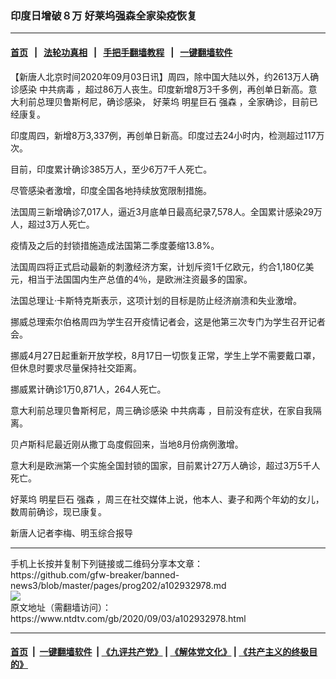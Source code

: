 ### 印度日增破８万 好莱坞强森全家染疫恢复
------------------------

#### [首页](https://github.com/gfw-breaker/banned-news3/blob/master/README.md) &nbsp;&nbsp;|&nbsp;&nbsp; [法轮功真相](https://github.com/begood0513/basic/blob/master/README.md)  &nbsp;&nbsp;|&nbsp;&nbsp; [手把手翻墙教程](https://github.com/gfw-breaker/guides/wiki)  &nbsp;&nbsp;|&nbsp;&nbsp; [一键翻墙软件](https://github.com/gfw-breaker/nogfw/blob/master/README.md)  



<div><div class="post_content" itemprop="articleBody">
 <p>
  【新唐人北京时间2020年09月03日讯】周四，除中国大陆以外，约2613万人确诊感染
  <ok href="https://www.ntdtv.com/gb/中共病毒.htm">
   中共病毒
  </ok>
  ，超过86万人丧生。印度新增8万3千多例，再创单日新高。意大利前总理贝鲁斯柯尼，确诊感染，
  <ok href="https://www.ntdtv.com/gb/好莱坞.htm">
   好莱坞
  </ok>
  明星巨石
  <ok href="https://www.ntdtv.com/gb/强森.htm">
   强森
  </ok>
  ，全家确诊，目前已经康复。
 </p>
 <p>
  印度周四，新增8万3,337例，再创单日新高。印度过去24小时内，检测超过117万次。
 </p>
 <p>
  目前，印度累计确诊385万人，至少6万7千人死亡。
 </p>
 <p>
  尽管感染者激增，印度全国各地持续放宽限制措施。
 </p>
 <p>
  法国周三新增确诊7,017人，逼近3月底单日最高纪录7,578人。全国累计感染29万人，超过3万人死亡。
 </p>
 <p>
  疫情及之后的封锁措施造成法国第二季度萎缩13.8%。
 </p>
 <p>
  法国周四将正式启动最新的刺激经济方案，计划斥资1千亿欧元，约合1,180亿美元，相当于法国国内生产总值的4％，是欧洲注资最多的国家。
 </p>
 <p>
  法国总理让·卡斯特克斯表示，这项计划的目标是防止经济崩溃和失业激增。
 </p>
 <p>
  挪威总理索尔伯格周四为学生召开疫情记者会，这是他第三次专门为学生召开记者会。
 </p>
 <p>
  挪威4月27日起重新开放学校，8月17日一切恢复正常，学生上学不需要戴口罩，但休息时要求尽量保持社交距离。
 </p>
 <p>
  挪威累计确诊1万0,871人，264人死亡。
 </p>
 <p>
  意大利前总理贝鲁斯柯尼，周三确诊感染
  <ok href="https://www.ntdtv.com/gb/中共病毒.htm">
   中共病毒
  </ok>
  ，目前没有症状，在家自我隔离。
 </p>
 <p>
  贝卢斯科尼最近刚从撒丁岛度假回来，当地8月份病例激增。
 </p>
 <p>
  意大利是欧洲第一个实施全国封锁的国家，目前累计27万人确诊，超过3万5千人死亡。
 </p>
 <p>
  <ok href="https://www.ntdtv.com/gb/好莱坞.htm">
   好莱坞
  </ok>
  明星巨石
  <ok href="https://www.ntdtv.com/gb/强森.htm">
   强森
  </ok>
  ，周三在社交媒体上说，他本人、妻子和两个年幼的女儿，数周前确诊，现已康复。
 </p>
 <p>
  新唐人记者李梅、明玉综合报导
 </p>
 <div class="single_ad">
 </div>
</div>
</div>
<hr/>
手机上长按并复制下列链接或二维码分享本文章：<br/>
https://github.com/gfw-breaker/banned-news3/blob/master/pages/prog202/a102932978.md <br/>
<a href='https://github.com/gfw-breaker/banned-news3/blob/master/pages/prog202/a102932978.md'><img src='https://github.com/gfw-breaker/banned-news3/blob/master/pages/prog202/a102932978.md.png'/></a> <br/>
原文地址（需翻墙访问）：https://www.ntdtv.com/gb/2020/09/03/a102932978.html


------------------------
#### [首页](https://github.com/gfw-breaker/banned-news3/blob/master/README.md) &nbsp;|&nbsp; [一键翻墙软件](https://github.com/gfw-breaker/nogfw/blob/master/README.md) &nbsp;| [《九评共产党》](https://github.com/gfw-breaker/9ping.md/blob/master/README.md#九评之一评共产党是什么) | [《解体党文化》](https://github.com/gfw-breaker/jtdwh.md/blob/master/README.md) | [《共产主义的终极目的》](https://github.com/gfw-breaker/gczydzjmd.md/blob/master/README.md)


<img src='http://gfw-breaker.win/banned-news3/pages/prog202/a102932978.md' width='0px' height='0px'/>